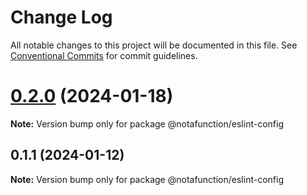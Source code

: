 # Change Log

All notable changes to this project will be documented in this file.
See [Conventional Commits](https://conventionalcommits.org) for commit guidelines.

# [0.2.0](https://github.com/notafunction/eslint-config/compare/v0.1.1...v0.2.0) (2024-01-18)

**Note:** Version bump only for package @notafunction/eslint-config

## 0.1.1 (2024-01-12)

**Note:** Version bump only for package @notafunction/eslint-config

